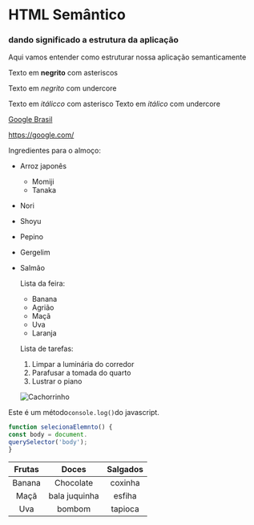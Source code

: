# HTML Semântico
### dando significado a estrutura da aplicação
Aqui vamos entender como estruturar nossa aplicação semanticamente

Texto em **negrito** com asteriscos
 
Texto em _negrito_ com undercore

Texto em *itálicco* com asterisco
Texto em _itálico_ com undercore

[Google Brasil](https://www.google.com.br/)

<https://google.com/>

Ingredientes para o almoço:
* Arroz japonês
  * Momiji
  * Tanaka
* Nori
* Shoyu
* Pepino
* Gergelim
* Salmão

  Lista da feira:
  - Banana
  - Agrião
  - Maçã
  - Uva
  - Laranja
  
  Lista de tarefas:
  1. Limpar a luminária do corredor
  2. Parafusar a tomada do quarto
  3. Lustrar o piano
  
  ![Cachorrinho](https://pipz.com/static/images/blog/eddie.png)

Este é um método`console.log()`do javascript.

```javascript
function selecionaElemnto() {
const body = document.
querySelector('body'); 
}
``` 

Frutas | Doces | Salgados
:-------:|:-------:|:---------:
Banana | Chocolate | coxinha
Maçã | bala juquinha | esfiha
Uva | bombom| tapioca